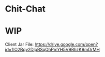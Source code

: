# Chit-Chat

# WIP

Client Jar File: https://drive.google.com/open?id=1IO2Bqy2DlpBSqOhPmYH5V9BhzK9mDrMH